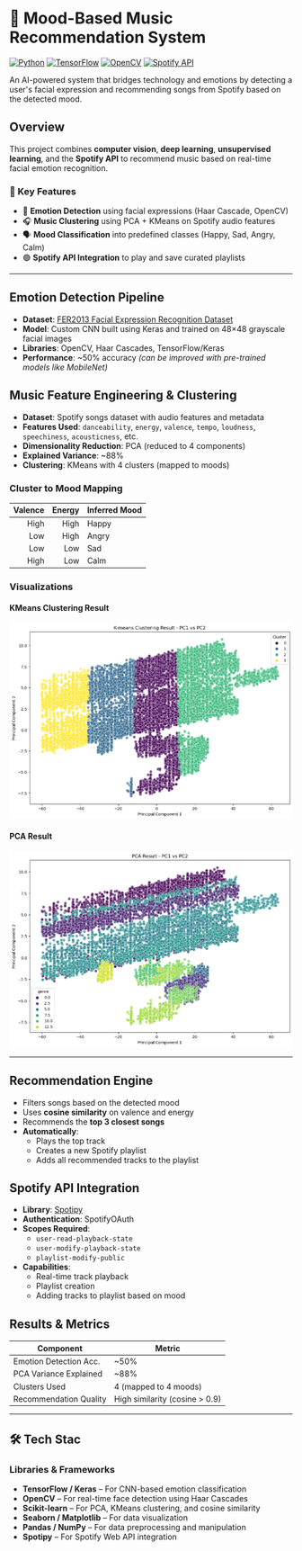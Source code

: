 # 🎵 Mood-Based Music Recommendation System

[![Python](https://img.shields.io/badge/Python-3.8%2B-blue.svg)](https://www.python.org/)
[![TensorFlow](https://img.shields.io/badge/TensorFlow-2.x-orange.svg)](https://www.tensorflow.org/)
[![OpenCV](https://img.shields.io/badge/OpenCV-4.x-green.svg)](https://opencv.org/)
[![Spotify API](https://img.shields.io/badge/Spotify%20API-integrated-brightgreen.svg)](https://developer.spotify.com/)

An AI-powered system that bridges technology and emotions by detecting a user's facial expression and recommending songs from Spotify based on the detected mood.


##  Overview

This project combines **computer vision**, **deep learning**, **unsupervised learning**, and the **Spotify API** to recommend music based on real-time facial emotion recognition.

### 🔧 Key Features

- 🧠 **Emotion Detection** using facial expressions (Haar Cascade, OpenCV)
- 🎧 **Music Clustering** using PCA + KMeans on Spotify audio features
- 🗣️ **Mood Classification** into predefined classes (Happy, Sad, Angry, Calm)
- 🟢 **Spotify API Integration** to play and save curated playlists

---

## Emotion Detection Pipeline

- **Dataset**: [FER2013 Facial Expression Recognition Dataset](https://www.kaggle.com/datasets/msambare/fer2013)
- **Model**: Custom CNN built using Keras and trained on 48×48 grayscale facial images
- **Libraries**: OpenCV, Haar Cascades, TensorFlow/Keras
- **Performance**: ~50% accuracy *(can be improved with pre-trained models like MobileNet)*


## Music Feature Engineering & Clustering

- **Dataset**: Spotify songs dataset with audio features and metadata
- **Features Used**: `danceability`, `energy`, `valence`, `tempo`, `loudness`, `speechiness`, `acousticness`, etc.
- **Dimensionality Reduction**: PCA (reduced to 4 components)
- **Explained Variance**: ~88%
- **Clustering**: KMeans with 4 clusters (mapped to moods)

### Cluster to Mood Mapping

| Valence | Energy | Inferred Mood |
|--------:|-------:|:--------------|
| High    | High   | Happy         |
| Low     | High   | Angry         |
| Low     | Low    | Sad           |
| High    | Low    | Calm          |

### Visualizations

#### KMeans Clustering Result
![KMeans Clustering](/Images/Kmeans.png)

#### PCA Result
![PCA Result](/Images/PCA_Result.png)

---

## Recommendation Engine

- Filters songs based on the detected mood
- Uses **cosine similarity** on valence and energy
- Recommends the **top 3 closest songs**
- **Automatically**:
  - Plays the top track
  - Creates a new Spotify playlist
  - Adds all recommended tracks to the playlist

## Spotify API Integration

- **Library**: [Spotipy](https://spotipy.readthedocs.io/)
- **Authentication**: SpotifyOAuth
- **Scopes Required**:
  - `user-read-playback-state`
  - `user-modify-playback-state`
  - `playlist-modify-public`
- **Capabilities**:
  - Real-time track playback
  - Playlist creation
  - Adding tracks to playlist based on mood


## Results & Metrics

| Component               | Metric                          |
|-------------------------|---------------------------------|
| Emotion Detection Acc.  | ~50%                            |
| PCA Variance Explained  | ~88%                            |
| Clusters Used           | 4 (mapped to 4 moods)           |
| Recommendation Quality  | High similarity (cosine > 0.9) |

---

## 🛠️ Tech Stac

### Libraries & Frameworks
- **TensorFlow / Keras** – For CNN-based emotion classification
- **OpenCV** – For real-time face detection using Haar Cascades
- **Scikit-learn** – For PCA, KMeans clustering, and cosine similarity
- **Seaborn / Matplotlib** – For data visualization
- **Pandas / NumPy** – For data preprocessing and manipulation
- **Spotipy** – For Spotify Web API integration
